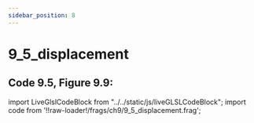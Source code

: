 ```yaml
---
sidebar_position: 8
---
```


# 9_5_displacement
## Code 9.5, Figure 9.9: 

import LiveGlslCodeBlock from "../../static/js/liveGLSLCodeBlock";
import code from '!!raw-loader!/frags/ch9/9_5_displacement.frag';

<LiveGlslCodeBlock fragName='9_5_displacement.frag' fragCode={code} />
